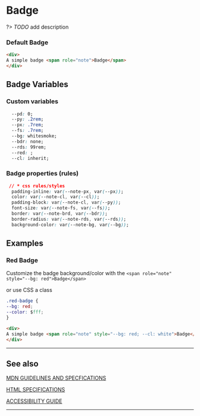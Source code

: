 # Badge

?&gt;  _TODO_ add description

### Default Badge

```html preview
<div>
A simple badge <span role="note">Badge</span>
</div>
```

## Badge Variables

### Custom variables

```css
  --pd: 0;
  --py: .2rem;
  --px: .7rem;
  --fs: .7rem;
  --bg: whitesmoke;
  --bdr: none;
  --rds: 99rem;
  --red: ;
  --cl: inherit;
```

### Badge properties (rules)

```css
 // * css rules/styles
  padding-inline: var(--note-px, var(--px));
  color: var(--note-cl, var(--cl));
  padding-block: var(--note-cl, var(--py));
  font-size: var(--note-fs, var(--fs));
  border: var(--note-brd, var(--bdr));
  border-radius: var(--note-rds, var(--rds));
  background-color: var(--note-bg, var(--bg));
```

## Examples

### Red Badge

Customize the badge background/color with the `<span role="note" style="--bg: red">Badge</span>`

or use CSS a class

```css
.red-badge {
--bg: red;
--color: $fff;
}
```

```html preview
<div>
A simple badge <span role="note" style="--bg: red; --cl: white">Badge</span>
</div>
```

----
## See also



[MDN GUIDELINES AND SPECFICATIONS](https://developer.mozilla.org/en-US/docs/Web/Accessibility/ARIA/Roles/note_role ':_target="_blank"')

[HTML SPECIFICATIONS](https:// ':_target="_blank"')

[ACCESSIBILITY GUIDE](https://, ':_target="_blank"')

----
